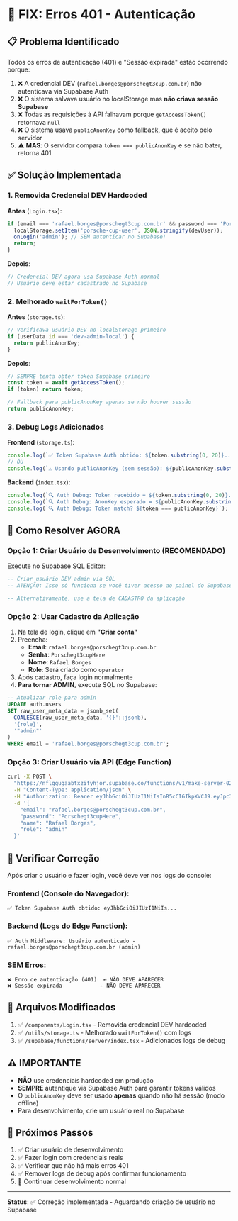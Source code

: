 # 🔧 FIX: Erros 401 - Autenticação

## 📋 Problema Identificado

Todos os erros de autenticação (401) e "Sessão expirada" estão ocorrendo porque:

1. ❌ A credencial DEV (`rafael.borges@porschegt3cup.com.br`) não autenticava via Supabase Auth
2. ❌ O sistema salvava usuário no localStorage mas **não criava sessão Supabase**
3. ❌ Todas as requisições à API falhavam porque `getAccessToken()` retornava `null`
4. ❌ O sistema usava `publicAnonKey` como fallback, que é aceito pelo servidor
5. ⚠️ **MAS**: O servidor compara `token === publicAnonKey` e se não bater, retorna 401

## ✅ Solução Implementada

### 1. Removida Credencial DEV Hardcoded
**Antes** (`Login.tsx`):
```typescript
if (email === 'rafael.borges@porschegt3cup.com.br' && password === 'Porschegt3cupHere') {
  localStorage.setItem('porsche-cup-user', JSON.stringify(devUser));
  onLogin('admin'); // SEM autenticar no Supabase!
  return;
}
```

**Depois**:
```typescript
// Credencial DEV agora usa Supabase Auth normal
// Usuário deve estar cadastrado no Supabase
```

### 2. Melhorado `waitForToken()`
**Antes** (`storage.ts`):
```typescript
// Verificava usuário DEV no localStorage primeiro
if (userData.id === 'dev-admin-local') {
  return publicAnonKey;
}
```

**Depois**:
```typescript
// SEMPRE tenta obter token Supabase primeiro
const token = await getAccessToken();
if (token) return token;

// Fallback para publicAnonKey apenas se não houver sessão
return publicAnonKey;
```

### 3. Debug Logs Adicionados

**Frontend** (`storage.ts`):
```typescript
console.log(`✅ Token Supabase Auth obtido: ${token.substring(0, 20)}...`);
// OU
console.log(`⚠️ Usando publicAnonKey (sem sessão): ${publicAnonKey.substring(0, 20)}...`);
```

**Backend** (`index.tsx`):
```typescript
console.log(`🔍 Auth Debug: Token recebido = ${token.substring(0, 20)}...`);
console.log(`🔍 Auth Debug: AnonKey esperado = ${publicAnonKey.substring(0, 20)}...`);
console.log(`🔍 Auth Debug: Token match? ${token === publicAnonKey}`);
```

## 🚀 Como Resolver AGORA

### Opção 1: Criar Usuário de Desenvolvimento (RECOMENDADO)

Execute no Supabase SQL Editor:

```sql
-- Criar usuário DEV admin via SQL
-- ATENÇÃO: Isso só funciona se você tiver acesso ao painel do Supabase

-- Alternativamente, use a tela de CADASTRO da aplicação
```

### Opção 2: Usar Cadastro da Aplicação

1. Na tela de login, clique em **"Criar conta"**
2. Preencha:
   - **Email**: `rafael.borges@porschegt3cup.com.br`
   - **Senha**: `Porschegt3cupHere`
   - **Nome**: `Rafael Borges`
   - **Role**: Será criado como `operator`
3. Após cadastro, faça login normalmente
4. **Para tornar ADMIN**, execute SQL no Supabase:

```sql
-- Atualizar role para admin
UPDATE auth.users
SET raw_user_meta_data = jsonb_set(
  COALESCE(raw_user_meta_data, '{}'::jsonb),
  '{role}',
  '"admin"'
)
WHERE email = 'rafael.borges@porschegt3cup.com.br';
```

### Opção 3: Criar Usuário via API (Edge Function)

```bash
curl -X POST \
  "https://nflgqugaabtxzifyhjor.supabase.co/functions/v1/make-server-02726c7c/auth/signup" \
  -H "Content-Type: application/json" \
  -H "Authorization: Bearer eyJhbGciOiJIUzI1NiIsInR5cCI6IkpXVCJ9.eyJpc3MiOiJzdXBhYmFzZSIsInJlZiI6Im5mbGdxdWdhYWJ0eHppZnloam9yIiwicm9sZSI6ImFub24iLCJpYXQiOjE3NjAyNjU4MDQsImV4cCI6MjA3NTg0MTgwNH0.V6Is77Z0AfcY1K3H0b2yr5HDCGKX8OAHdx6bUnZYzOA" \
  -d '{
    "email": "rafael.borges@porschegt3cup.com.br",
    "password": "Porschegt3cupHere",
    "name": "Rafael Borges",
    "role": "admin"
  }'
```

## 🧪 Verificar Correção

Após criar o usuário e fazer login, você deve ver nos logs do console:

### Frontend (Console do Navegador):
```
✅ Token Supabase Auth obtido: eyJhbGciOiJIUzI1NiIs...
```

### Backend (Logs do Edge Function):
```
✅ Auth Middleware: Usuário autenticado - rafael.borges@porschegt3cup.com.br (admin)
```

### SEM Erros:
```
❌ Erro de autenticação (401)  ← NÃO DEVE APARECER
❌ Sessão expirada            ← NÃO DEVE APARECER
```

## 📌 Arquivos Modificados

1. ✅ `/components/Login.tsx` - Removida credencial DEV hardcoded
2. ✅ `/utils/storage.ts` - Melhorado `waitForToken()` com logs
3. ✅ `/supabase/functions/server/index.tsx` - Adicionados logs de debug

## ⚠️ IMPORTANTE

- **NÃO** use credenciais hardcoded em produção
- **SEMPRE** autentique via Supabase Auth para garantir tokens válidos
- O `publicAnonKey` deve ser usado **apenas** quando não há sessão (modo offline)
- Para desenvolvimento, crie um usuário real no Supabase

## 🎯 Próximos Passos

1. ✅ Criar usuário de desenvolvimento
2. ✅ Fazer login com credenciais reais
3. ✅ Verificar que não há mais erros 401
4. ✅ Remover logs de debug após confirmar funcionamento
5. 🚀 Continuar desenvolvimento normal

---

**Status**: ✅ Correção implementada - Aguardando criação de usuário no Supabase
